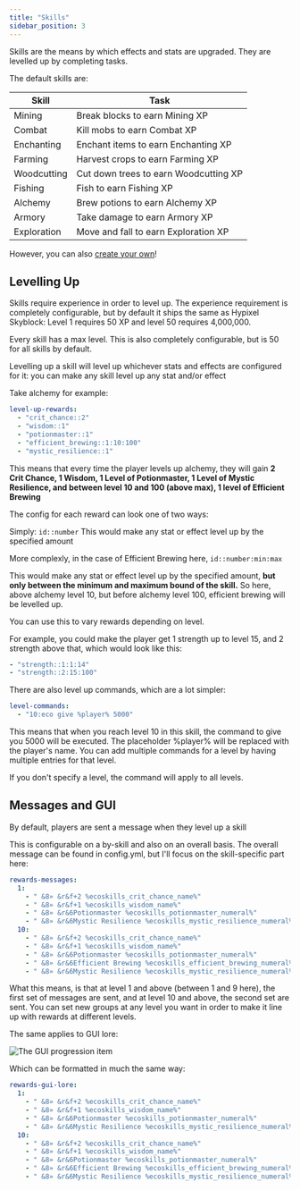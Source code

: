 ```yaml
---
title: "Skills"
sidebar_position: 3
---
```


Skills are the means by which effects and stats are upgraded. They are levelled up by completing tasks.

The default skills are:

| Skill       | Task                                  |
|-------------|---------------------------------------|
| Mining      | Break blocks to earn Mining XP        |
| Combat      | Kill mobs to earn Combat XP           |
| Enchanting  | Enchant items to earn Enchanting XP   |
| Farming     | Harvest crops to earn Farming XP      |
| Woodcutting | Cut down trees to earn Woodcutting XP |
| Fishing     | Fish to earn Fishing XP               |
| Alchemy     | Brew potions to earn Alchemy XP       |
| Armory      | Take damage to earn Armory XP         |
| Exploration | Move and fall to earn Exploration XP  |

However, you can also [create your own](https://plugins.auxilor.io/ecoskills/how-to-make-a-custom-skill)!

## Levelling Up

Skills require experience in order to level up. The experience requirement is completely configurable, but by default it ships the same as Hypixel Skyblock: Level 1 requires 50 XP and level 50 requires 4,000,000.

Every skill has a max level. This is also completely configurable, but is 50 for all skills by default.

Levelling up a skill will level up whichever stats and effects are configured for it: you can make any skill level up any stat and/or effect

Take alchemy for example:

```yaml
level-up-rewards:
  - "crit_chance::2"
  - "wisdom::1"
  - "potionmaster::1"
  - "efficient_brewing::1:10:100"
  - "mystic_resilience::1"
```

This means that every time the player levels up alchemy, they will gain **2 Crit Chance, 1 Wisdom, 1 Level of Potionmaster, 1 Level of Mystic Resilience, and between level 10 and 100 (above max), 1 level of Efficient Brewing**

The config for each reward can look one of two ways:

Simply: `id::number` This would make any stat or effect level up by the specified amount

More complexly, in the case of Efficient Brewing here, `id::number:min:max`

This would make any stat or effect level up by the specified amount, **but only between the minimum and maximum bound of the skill.** So here, above alchemy level 10, but before alchemy level 100, efficient brewing will be levelled up.

You can use this to vary rewards depending on level.

For example, you could make the player get 1 strength up to level 15, and 2 strength above that, which would look like this:

```yaml
- "strength::1:1:14"
- "strength::2:15:100"
```

There are also level up commands, which are a lot simpler:

```yaml
level-commands:
  - "10:eco give %player% 5000"
```

This means that when you reach level 10 in this skill, the command to give you 5000 will be executed. The placeholder %player% will be replaced with the player's name. You can add multiple commands for a level by having multiple entries for that level.

If you don't specify a level, the command will apply to all levels.

## Messages and GUI

By default, players are sent a message when they level up a skill

This is configurable on a by-skill and also on an overall basis. The overall message can be found in config.yml, but I'll focus on the skill-specific part here:

```yaml
rewards-messages:
  1:
    - " &8» &r&f+2 %ecoskills_crit_chance_name%"
    - " &8» &r&f+1 %ecoskills_wisdom_name%"
    - " &8» &r&6Potionmaster %ecoskills_potionmaster_numeral%"
    - " &8» &r&6Mystic Resilience %ecoskills_mystic_resilience_numeral%"
  10:
    - " &8» &r&f+2 %ecoskills_crit_chance_name%"
    - " &8» &r&f+1 %ecoskills_wisdom_name%"
    - " &8» &r&6Potionmaster %ecoskills_potionmaster_numeral%"
    - " &8» &r&6Efficient Brewing %ecoskills_efficient_brewing_numeral%"
    - " &8» &r&6Mystic Resilience %ecoskills_mystic_resilience_numeral%"
```

What this means, is that at level 1 and above (between 1 and 9 here), the first set of messages are sent, and at level 10 and above, the second set are sent. You can set new groups at any level you want in order to make it line up with rewards at different levels.

The same applies to GUI lore:

![The GUI progression item](https://1192817931-files.gitbook.io/~/files/v0/b/gitbook-x-prod.appspot.com/o/spaces%2FXwJPPRqRpT7b0ZXxU13J%2Fuploads%2FvjUByWUJWIBW9EuFjvb5%2FScreenshot%202021-08-21%20at%2018.26.35.png?alt=media&token=ec17aadd-99cd-424d-97b0-4033cb79ade9)

Which can be formatted in much the same way:

```yaml
rewards-gui-lore:
  1:
    - " &8» &r&f+2 %ecoskills_crit_chance_name%"
    - " &8» &r&f+1 %ecoskills_wisdom_name%"
    - " &8» &r&6Potionmaster %ecoskills_potionmaster_numeral%"
    - " &8» &r&6Mystic Resilience %ecoskills_mystic_resilience_numeral%"
  10:
    - " &8» &r&f+2 %ecoskills_crit_chance_name%"
    - " &8» &r&f+1 %ecoskills_wisdom_name%"
    - " &8» &r&6Potionmaster %ecoskills_potionmaster_numeral%"
    - " &8» &r&6Efficient Brewing %ecoskills_efficient_brewing_numeral%"
    - " &8» &r&6Mystic Resilience %ecoskills_mystic_resilience_numeral%"
```